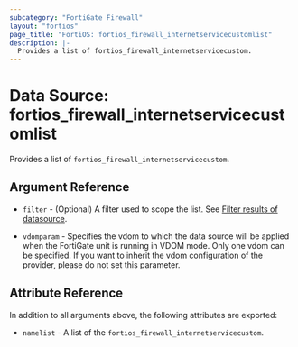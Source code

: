 ```yaml
---
subcategory: "FortiGate Firewall"
layout: "fortios"
page_title: "FortiOS: fortios_firewall_internetservicecustomlist"
description: |-
  Provides a list of fortios_firewall_internetservicecustom.
---
```


# Data Source: fortios_firewall_internetservicecustomlist
Provides a list of `fortios_firewall_internetservicecustom`.

## Argument Reference

* `filter` - (Optional) A filter used to scope the list. See [Filter results of datasource](https://registry.terraform.io/providers/fortinetdev/fortios/latest/docs/guides/fgt_filter).

* `vdomparam` - Specifies the vdom to which the data source will be applied when the FortiGate unit is running in VDOM mode. Only one vdom can be specified. If you want to inherit the vdom configuration of the provider, please do not set this parameter.

## Attribute Reference

In addition to all arguments above, the following attributes are exported:

* `namelist` -  A list of the `fortios_firewall_internetservicecustom`.
